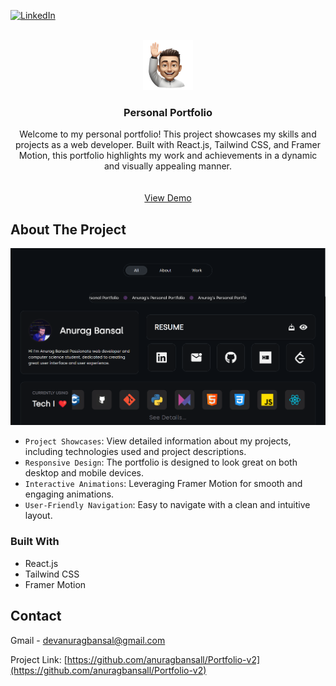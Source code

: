 [![LinkedIn][linkedin-shield]][linkedin-url]

<!-- PROJECT LOGO -->
<br />
<div align="center">
  <a href="https://anuragbansal.vercel.app/">
    <img src="./src/assets/Images/face.png" alt="Logo" width="80" height="80">
  </a>

<h3 align="center">Personal Portfolio</h3>

  <p align="center">
    Welcome to my personal portfolio! This project showcases my skills and projects as a web developer. Built with React.js, Tailwind CSS, and Framer Motion, this portfolio highlights my work and achievements in a dynamic and visually appealing manner.
    <br />
    <br />
    <br />
    <a href="https://anuragbansal.vercel.app/">View Demo</a>
  </p>
</div>


<!-- ABOUT THE PROJECT -->
## About The Project

[![Product Name Screen Shot][product-screenshot]](https://anuragbansal.vercel.app/)

* `Project Showcases`: View detailed information about my projects, including technologies used and project descriptions.
* `Responsive Design`: The portfolio is designed to look great on both desktop and mobile devices.
* `Interactive Animations`: Leveraging Framer Motion for smooth and engaging animations.
* `User-Friendly Navigation`: Easy to navigate with a clean and intuitive layout.

### Built With

* React.js
* Tailwind CSS
* Framer Motion


<!-- CONTACT -->
## Contact

Gmail - devanuragbansal@gmail.com

Project Link: [https://github.com/anuragbansall/Portfolio-v2](https://github.com/anuragbansall/Portfolio-v2)


<!-- MARKDOWN LINKS & IMAGES -->
[linkedin-shield]: https://img.shields.io/badge/-LinkedIn-black.svg?style=for-the-badge&logo=linkedin&colorB=555
[linkedin-url]: https://linkedin.com/in/anuragbansall
[product-screenshot]: ./src/assets/Images/Portfolio.png
